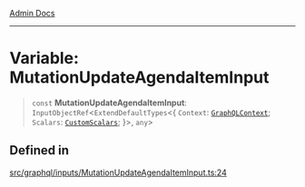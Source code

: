 [Admin Docs](/)

***

# Variable: MutationUpdateAgendaItemInput

> `const` **MutationUpdateAgendaItemInput**: `InputObjectRef`\<`ExtendDefaultTypes`\<\{ `Context`: [`GraphQLContext`](../../../context/type-aliases/GraphQLContext.md); `Scalars`: [`CustomScalars`](../../../scalars/type-aliases/CustomScalars.md); \}\>, `any`\>

## Defined in

[src/graphql/inputs/MutationUpdateAgendaItemInput.ts:24](https://github.com/NishantSinghhhhh/talawa-api/blob/05ae6a4794762096d917a90a3af0db22b7c47392/src/graphql/inputs/MutationUpdateAgendaItemInput.ts#L24)

